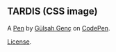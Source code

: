 TARDIS (CSS image)
------------------


A [Pen](https://codepen.io/GulsahG/pen/gvZLGo) by [Gülşah Genç](https://codepen.io/GulsahG) on [CodePen](https://codepen.io).

[License](https://codepen.io/GulsahG/pen/gvZLGo/license).